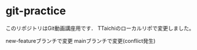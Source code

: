 # git-practice
このリポジトリはGit動画講座用です．
TTaichiのローカルリポで変更しました。

new-featureブランチで変更
mainブランチで変更(conflict発生)
